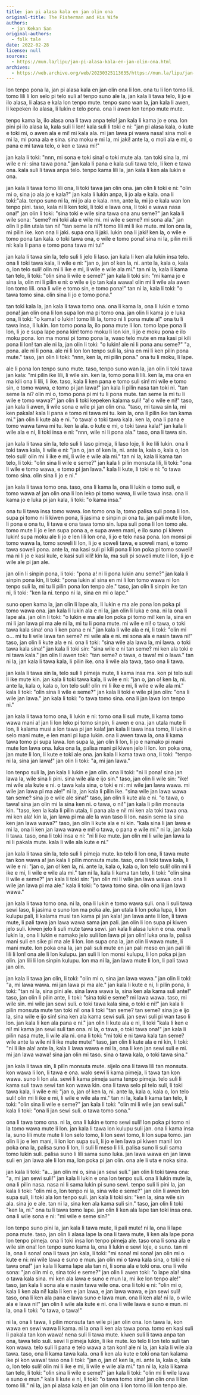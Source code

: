 ```yaml
---
title: jan pi alasa kala en jan olin ona
original-title: The Fisherman and His Wife
authors:
  - jan Kekan San
original-authors:
  - folk tale
date: 2022-02-28
license: null
sources:
  - https://mun.la/lipu/jan-pi-alasa-kala-en-jan-olin-ona.html
archives:
  - https://web.archive.org/web/20230325113635/https://mun.la/lipu/jan-pi-alasa-kala-en-jan-olin-ona.html
---
```


lon tenpo pona la, jan pi alasa kala en jan olin ona li lon. ona tu li lon tomo lili. tomo lili li lon selo pi telo suli a! tenpo suno ale la, jan kala li tawa telo, li jo e ilo alasa, li alasa e kala lon tenpo mute. tenpo suno wan la, jan kala li awen, li kepeken ilo alasa, li lukin e telo pona. ona li awen lon tenpo mute mute.

tenpo kama la, ilo alasa ona li tawa anpa telo! jan kala li kama jo e ona. lon pini pi ilo alasa la, kala suli li lon! kala suli li toki e ni: "jan pi alasa kala, o kute e toki mi, o awen ala e mi! mi kala ala. mi jan lawa pi wawa nasa! sina moli e mi la, mi pona ala e sina. sina moku e mi la, mi jaki! ante la, o moli ala e mi, o pana e mi tawa telo, o ken e tawa mi!"

jan kala li toki: "nnn, mi sona e toki sina! o toki mute ala. tan toki sina la, mi wile e ni: sina tawa pona." jan kala li pana e kala suli tawa telo, li ken e tawa ona. kala suli li tawa anpa telo. tenpo kama lili la, jan kala li ken ala lukin e ona.

jan kala li tawa tomo lili ona, li toki tawa jan olin ona. jan olin li toki e ni: "olin mi o, sina jo ala jo e kala?" jan kala li lukin anpa, li jo ala e kala. ona li toki:"ala. tenpo suno ni la, mi jo ala e kala. nnn, ante la, mi jo e kala wan lon tenpo pini. taso, kala ni li ken toki, li toki e lawa ona, li toki e wawa nasa ona!" jan olin li toki: "sina toki e wile sina tawa ona anu seme?" jan kala li wile sona: "seme? mi toki ala e wile mi. mi wile e seme? mi sona ala." jan olin li pilin utala tan ni! "tan seme la ni?! tomo lili mi li ike mute. mi lon ona la, mi pilin ike. kon ona li jaki. supa ona li jaki. lukin ona li jaki! ken la, o wile e tomo pona tan kala. o toki tawa ona, o wile e tomo pona! sina ni la, pilin mi li ni: kala li pana e tomo pona tawa mi tu!"

jan kala li tawa sin la, telo suli li jelo li laso. jan kala li ken ala lukin insa telo. ona li toki tawa kala, li wile e ni: "jan o, jan o! ken la, ni. ante la, kala o, kala o, lon telo suli! olin mi li ike e mi, li wile e wile ala mi." tan ni la, kala li kama tan telo, li toki: "olin sina li wile e seme?" jan kala li toki sin: "mi kama jo e sina la, olin mi li pilin e ni: o wile e ijo tan kala wawa! olin mi li wile ala awen lon tomo lili. ona li wile e tomo sin, e tomo pona!" tan ni la, kala li toki: "o tawa tomo sina. olin sina li jo e tomo pona."

tan toki kala la, jan kala li tawa tomo ona. ona li kama la, ona li lukin e tomo pona! jan olin ona li lon supa lon ma pi tomo ona. jan olin li kama jo e luka ona, li toki: "o kama! o lukin! tomo lili la, tomo ni li pona mute a!" ona tu li tawa insa, li lukin. lon tomo pona la, ilo pona mute li lon. tomo lape pona li lon, li jo e supa lape pona kin! tomo moku li lon kin, li jo e moku pona e ilo moku pona. lon ma monsi pi tomo pona la, waso telo mute en ma kasi pi kili pona li lon! tan ale ni la, jan olin li toki: "o lukin! ale ni li pona anu seme?" "a, pona. ale ni li pona. ale ni li lon lon tenpo suli la, sina en mi li ken pilin pona mute." taso, jan olin li toki: "nnn, ken la, mi pilin pona." ona tu li moku, li lape.

ale li pona lon tenpo suno mute. taso, tenpo suno wan la, jan olin li toki tawa jan kala: "mi pilin ike lili, li wile sin. ken la, tomo pona li lili. ken la, ma ona en ma kili ona li lili, li ike. taso, kala li ken pana e tomo suli sin! mi wile e tomo sin, e tomo wawa, e tomo pi jan lawa!" jan kala li pilin nasa tan toki ni. "tan seme la ni? olin mi o, tomo pona pi mi tu li pona mute. tan seme la mi tu li wile e tomo wawa?" jan olin li toki kepeken kalama suli! "a! o wile e ni!" taso, jan kala li awen, li wile sona e wile pi jan olin ona. "taso, mi tawa sin la, mi ken pakala! kala li pana e tomo ni tawa mi tu. ken la, ona li pilin ike tan kama mi." jan olin li kute ala e ni. "o tawa! o toki tawa kala. ken la, ona li pana e tomo wawa tawa mi tu. ken la ala. o kute e mi, o toki tawa kala!" jan kala li wile ala e ni, li toki insa e ni: "nnn, wile ni li pona ala." taso, ona li tawa sin.

jan kala li tawa sin la, telo suli li laso pimeja, li laso loje, li ike lili lukin. ona li toki tawa kala, li wile e ni: "jan o, jan o! ken la, ni. ante la, kala o, kala o, lon telo suli! olin mi li ike e mi, li wile e wile ala mi." tan ni la, kala li kama tan telo, li toki: "olin sina li wile e seme?" jan kala li pilin monsuta lili, li toki: "ona li wile e tomo wawa, e tomo pi jan lawa." kala li kute, li toki e ni: "o tawa tomo sina. olin sina li jo e ni."

jan kala li tawa tomo ona. taso, ona li kama la, ona li lukin e tomo suli, e tomo wawa a! jan olin ona li lon leko pi tomo wawa, li wile tawa insa. ona li kama jo e luka pi jan kala, li toki: "o kama insa."

ona tu li tawa insa tomo wawa. lon tomo ona la, tomo palisa suli pona li lon. supa pi tomo ni li kiwen pona, li jasima e sinpin pi ona tu. jan pali mute li lon, li pona e ona tu, li tawa e ona tawa tomo sin. lupa suli pona li lon tomo ale. tomo mute li jo e len supa pona a, e supa awen mani, e ilo suno pi kiwen lukin! supa moku ale li jo e len lili lon ona, li jo e telo nasa pona. lon monsi pi tomo wawa la, tomo soweli li lon, li jo e soweli tawa, e soweli mani, e tomo tawa soweli pona. ante la, ma kasi suli pi kili pona li lon poka pi tomo soweli! ma ni li jo e kasi kule, e kasi suli kili! kin la, ma suli pi soweli mute li lon, li jo e wile ale pi jan ale.

jan olin li sinpin pona, li toki: "pona a! ni li pona lukin anu seme?" jan kala li sinpin pona kin, li toki: "pona lukin a! sina en mi li lon tomo wawa ni lon tenpo suli la, mi tu li pilin pona lon tenpo ale." taso, jan olin li sinpin ike tan ni, li toki: "ken la ni. tenpo ni la, sina en mi o lape."

suno open kama la, jan olin li lape ala, li lukin e ma ale pona lon poka pi tomo wawa ona. jan kala li lukin ala e ni la, jan olin li luka e ona. ni la ona li lape ala. jan olin li toki: "o lukin e ma ale lon poka pi tomo mi! ken la, sina en mi li jan lawa pi ma ale ni la, mi tu li pona mute. mi wile e ni! o tawa, o toki tawa kala sina! ona li ken pana e ni." jan kala li wile ala e ni, li toki: "olin mi o... mi tu li wile lawa tan seme? mi wile ala e ni. mi sona ala e nasin tawa ni!" taso, jan olin li kute ala e ni. ona li toki: "sina wile ala lawa la, mi lawa. o toki tawa kala sina!" jan kala li toki sin: "sina wile e ni tan seme? mi ken ala toki e ni tawa kala." jan olin li awen toki: "tan seme? o tawa, o tawa! mi o lawa." tan ni la, jan kala li tawa kala, li pilin ike. ona li wile ala tawa, taso ona li tawa.

jan kala li tawa sin la, telo suli li pimeja mute, li kama insa ma. kon pi telo suli li ike mute kin. jan kala li toki tawa kala, li wile e ni: "jan o, jan o! ken la, ni. ante la, kala o, kala o, lon telo suli! olin mi li ike e mi, li wile e wile ala mi." kala li toki: "olin sina li wile e seme?" jan kala li toki e wile pi jan olin: "ona li wile jan lawa." jan kala li toki: "o tawa tomo sina. ona li jan lawa lon tenpo ni."

jan kala li tawa tomo ona, li lukin e ni: tomo ona li suli mute, li kama tomo wawa mani a! jan li lon leko pi tomo sinpin, li awen e ona. jan utala mute li lon, li kalama musi a lon tawa pi jan kala! jan kala li tawa insa tomo, li lukin e selo mani mute, e len mani pi lupa lukin. ona li awen tawa la, ona li kama tawa tomo pi supa lawa. lon supa la, jan olin li lon, li jo e namako pi mani mute lon lawa ona. luka ona la, palisa mani pi kiwen jelo li lon. lon poka ona, jan mute li lon, li kute e toki ale ona. jan kala li kama tawa ona, li toki: "tenpo ni la, sina jan lawa!" jan olin li toki: "a, mi jan lawa."

lon tenpo suli la, jan kala li lukin e jan olin. ona li toki: "ni li pona! sina jan lawa la, wile sina li pini. sina wile ala e ijo sin." taso, jan olin li wile sin: "ike! mi wile ala kute e ni. o tawa kala sina, o toki e ni: mi wile jan lawa wawa. mi wile jan lawa pi ma ale!" ni la, jan kala li pilin ike. "sina wile jan lawa wawa tan seme? sina jo e wile ale sina!" taso, jan olin li kute ala e ni. "o tawa, o tawa! sina jan olin mi la sina ken ni. o tawa, o ni!" jan kala li pilin monsuta kin. "taso, ken la kala li pilin utala, li pana ala e ni! mi ken ala toki tawa ona. mi ken ala! kin la, jan lawa pi ma ale la wan taso li lon. nasin seme la sina ken jan lawa wawa?" taso, jan olin li kute ala e ni kin. "kala sina li jan lawa e mi la, ona li ken jan lawa wawa e mi! o tawa, o pana e wile mi." ni la, jan kala li tawa. taso, ona li toki insa e ni: "ni li ike mute. jan olin mi li wile jan lawa la ni li pakala mute. kala li wile ala kute e ni."

jan kala li tawa sin la, telo suli li pimeja mute. ko telo li lon ona, li tawa mute tan kon wawa a! jan kala li pilin monsuta mute. taso, ona li toki tawa kala, li wile e ni: "jan o, jan o! ken la, ni. ante la, kala o, kala o, lon telo suli! olin mi li ike e mi, li wile e wile ala mi." tan ni la, kala li kama tan telo, li toki: "olin sina li wile e seme?" jan kala li toki sin: "jan olin mi li wile jan lawa wawa. ona li wile jan lawa pi ma ale." kala li toki: "o tawa tomo sina. olin ona li jan lawa wawa."

jan kala li tawa tomo ona. ni la, ona li lukin e tomo wawa suli. ona li suli tawa sewi laso, li jasima e suno lon ma poka ale. jan utala li lon poka lupa, li lon kulupu pali, li kalama musi tan kama pi jan kala! jan lawa ante li lon, li tawa mute, li pali tawa jan lawa wawa sama jan pali. jan olin li lon supa pi kiwen jelo suli. kiwen jelo li suli mute tawa sewi. jan kala li alasa lukin e ona. ona li lukin la, ona li lukin e namako jelo suli lon lawa pi jan olin! luka ona la, palisa mani suli en sike pi ma ale li lon. lon supa ona la, jan olin li wawa mute, li mani mute. lon poka ona la, jan pali suli mute en jan pali meso en jan pali lili lili li lon! ona ale li lon kulupu. jan suli li lon monsi kulupu, li lon poka pi jan olin. jan lili li lon sinpin kulupu. lon ma ni la, jan lawa mute li lon, li pali tawa jan olin.

jan kala li tawa jan olin, li toki: "olin mi o, sina jan lawa wawa." jan olin li toki: "a, mi lawa wawa. mi jan lawa pi ma ale." jan kala li kute e ni, li pilin pona, li toki: "tan ni la, sina pini ale. sina lawa wawa la, sina ken ala kama suli ante!" taso, jan olin li pilin ante, li toki: "sina toki e seme? mi lawa wawa. taso, mi wile sin. mi wile jan sewi suli. o toki tawa kala sina, o toki e ni!" jan kala li pilin monsuta mute tan toki ni! ona li toki "tan seme? tan seme? sina jo e ijo la, sina wile e ijo sin! sina ken ala kama sewi suli. jan sewi suli pi wan taso li lon. jan kala li ken ala pana e ni." jan olin li kute ala e ni, li toki "kala li ken e ni! mi kama jan sewi suli tan ona. ni la, o tawa, o toki tawa ona!" jan kala li pilin nasa mute, li wile ala ni. ona li toki: "mi toki e ni tawa kala tan seme? wile ante la wile ni li ike mute mute!" taso, jan olin li kute ala e ni kin, li toki: "ni li ike ala! ante la, kala li lawa wawa e mi la, ona li ken jan sewi suli e mi. mi jan lawa wawa! sina jan olin mi taso. sina o tawa kala, o toki tawa sina."

jan kala li tawa sin, li pilin monsuta mute. sijelo ona li tawa lili tan monsuta. kon wawa li lon, li tawa e ona. walo sewi li kama pimeja, li tawa tan kon wawa. suno li lon ala. sewi li kama pimeja sama tenpo pimeja. telo suli li kama suli tawa sewi tan kon wawa kin. ona li tawa selo pi telo suli, li toki tawa kala, li wile e ni: "jan o, jan o! ken la, ni. ante la, kala o, kala o, lon telo suli! olin mi li ike e mi, li wile e wile ala mi." tan ni la, kala li kama tan telo, li toki: "olin sina li wile e seme?" jan kala li toki: "olin mi li wile jan sewi suli." kala li toki: "ona li jan sewi suli. o tawa tomo sona."

ona li tawa tomo ona. ni la, ona li lukin e tomo sewi suli! lon poka pi tomo ni la tomo wawa mute li lon. jan kala li tawa lon kulupu suli jan. ona li kama insa la, suno lili mute mute li lon selo tomo, li lon sewi tomo, li lon supa tomo. jan olin li jo e len mani, li lon lon supa suli, li jo e len lawa pi kiwen mani! lon poka ona la, palisa suno li lon, li suli li meso li lili. palisa suno li suli sama tomo lukin suli. palisa suno li lili sama suno luka. jan lawa wawa en jan lawa suli en jan lawa ale li lon ma, lon poka pi jan olin. ona ale li uta e noka sina.

jan kala li toki: "a... jan olin mi o, sina jan sewi suli." jan olin li toki tawa ona: "a, mi jan sewi suli!" jan kala li lukin e ona lon tenpo suli. ona li lukin mute la, ona li pilin nasa. nasa ni li sama lukin pi suno sewi. tenpo suli li pini la, jan kala li toki: "olin mi o, lon tenpo ni la, sina wile e seme?" jan olin li awen lon supa suli, li toki ala lon tenpo suli. jan kala li toki sin: "ken la, sina wile sin ala. sina jo e ale. tan ni la, sina ken ala kama suli sin." taso, jan olin li toki "ken la, ni." ona tu li tawa tomo lape. jan olin li ken ala lape tan toki insa ona. ona li wile sona e ni: "mi wile e seme sin?"

lon tenpo suno pini la, jan kala li tawa mute, li pali mute! ni la, ona li lape pona mute. taso, jan olin li alasa lape la ona li tawa mute, li ken ala lape pona lon tenpo pimeja. ona li toki insa lon tenpo pimeja ale. taso ona li sona ala e wile sin ona! lon tenpo suno kama la, ona li lukin e sewi loje, e suno. tan ni la, ona li sona! ona li tawa jan kala, li toki: "mi sona! mi sona! jan olin mi o kute e ni: mi wile lawa e suno e mun. jan olin mi o tawa kala sina, o toki e ni tawa ona!" jan kala li kama lape ala tan ni, li sona ala e toki ona. ona li wile sona: "jan olin mi o, sina toki e seme?" jan olin li awen toki: "o lape ala! sina o tawa kala sina. mi ken ala lawa e suno e mun la, mi ike lon tenpo ale!" taso, jan kala li sona ala e nasin tawa wile ona. ona li toki e ni: "olin mi o, kala li ken ala ni! kala li ken e jan lawa, e jan lawa wawa, e jan sewi suli! taso, ona li ken ala pana e lawa suno e lawa mun. ona li ken ala! ni la, o wile ala e lawa ni!" jan olin li wile ala kute e ni. ona li wile lawa e suno e mun. ni la, ona li toki: "o tawa, o tawa!"

ni la, ona li tawa, li pilin monsuta tan wile pi jan olin ona. lon tawa la, kon wawa en sewi wawa li kama. ni la ona li ken ala tawa pona. tomo en kasi suli li pakala tan kon wawa! nena suli li tawa mute. kiwen suli li tawa anpa tan ona, tawa telo suli. sewi li pimeja lukin, li ike mute. ko telo li lon telo suli tan kon wawa. telo suli li pana e telo wawa a tan kon! ale ni la, jan kala li wile ala tawa. taso, ona li kama tawa kala. ona li ken ala kute e toki ona tan kalama ike pi kon wawa! taso ona li toki: "jan o, jan o! ken la, ni. ante la, kala o, kala o, lon telo suli! olin mi li ike e mi, li wile e wile ala mi." tan ni la, kala li kama tan telo, li toki: "olin sina li wile e seme?" jan kala li toki: "olin mi li wile lawa e suno e mun." kala li kute e ni, li toki: "o tawa tomo sina! jan olin ona li lon tomo lili." ni la, jan pi alasa kala en jan olin ona li lon tomo lili lon tenpo ale.
